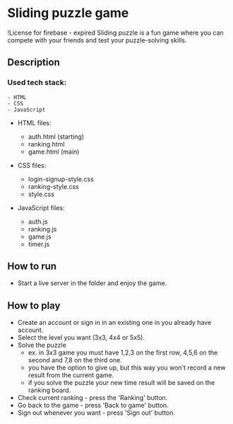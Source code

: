 # Sliding puzzle game

!License for firebase - expired 
Sliding puzzle is a fun game where you can compete with your friends and test your puzzle-solving skills.

## Description

### Used tech stack: 
    - HTML
    - CSS
    - JavaScript

* HTML files:
    - auth.html (starting)
    - ranking.html
    - game.html (main)

* CSS files:
    - login-signup-style.css
    - ranking-style.css
    - style.css

* JavaScript files:
    - auth.js
    - ranking.js
    - game.js
    - timer.js

## How to run

* Start a live server in the folder and enjoy the game.

## How to play 

* Create an account or sign in in an existing one in you already have account.
* Select the level you want (3x3, 4x4 or 5x5).
* Solve the puzzle 
    - ex. in 3x3 game you must have 1,2,3 on the first row, 4,5,6 on the second and 7,8 on the third one. 
    - you have the option to give up, but this way you won't record a new result from the current game.
    - if you solve the puzzle your new time result will be saved on the ranking board.
* Check current ranking - press the 'Ranking' button.
* Go back to the game - press 'Back to game' button. 
* Sign out whenever you want - press 'Sign out' button.
